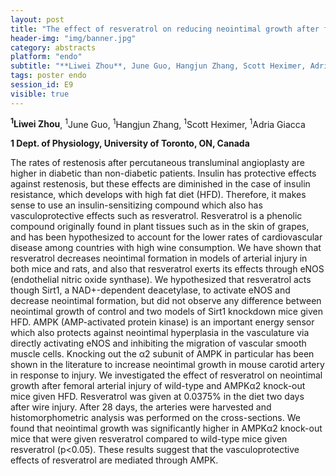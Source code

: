 ```yaml
---
layout: post
title: "The effect of resveratrol on reducing neointimal growth after femoral artery injury is abolished in AMPKα2 knock-out mice"
header-img: "img/banner.jpg"
category: abstracts
platform: "endo"
subtitle: "**Liwei Zhou**, June Guo, Hangjun Zhang, Scott Heximer, Adria Giacca"
tags: poster endo
session_id: E9
visible: true
---
```

**<sup>1</sup>Liwei Zhou**, <sup>1</sup>June Guo, <sup>1</sup>Hangjun Zhang, <sup>1</sup>Scott Heximer, <sup>1</sup>Adria Giacca

__1 Dept. of Physiology, University of Toronto, ON, Canada__

The rates of restenosis after percutaneous transluminal angioplasty are higher in diabetic than non-diabetic patients. Insulin has protective effects against restenosis, but these effects are diminished in the case of insulin resistance, which develops with high fat diet (HFD). Therefore, it makes sense to use an insulin-sensitizing compound which also has vasculoprotective effects such as resveratrol. Resveratrol is a phenolic compound originally found in plant tissues such as in the skin of grapes, and has been hypothesized to account for the lower rates of cardiovascular disease among countries with high wine consumption. We have shown that resveratrol decreases neointimal formation in models of arterial injury in both mice and rats, and also that resveratrol exerts its effects through eNOS (endothelial nitric oxide synthase). We hypothesized that resveratrol acts though Sirt1, a NAD+-dependent deacetylase, to activate eNOS and decrease neointimal formation, but did not observe any difference between neointimal growth of control and two models of Sirt1 knockdown mice given HFD. AMPK (AMP-activated protein kinase) is an important energy sensor which also protects against neointimal hyperplasia in the vasculature via directly activating eNOS and inhibiting the migration of vascular smooth muscle cells. Knocking out the α2 subunit of AMPK in particular has been shown in the literature to increase neointimal growth in mouse carotid artery in response to injury. We investigated the effect of resveratrol on neointimal growth after femoral arterial injury of wild-type and AMPKα2 knock-out mice given HFD. Resveratrol was given at 0.0375% in the diet two days after wire injury. After 28 days, the arteries were harvested and histomorphometric analysis was performed on the cross-sections. We found that neointimal growth was significantly higher in AMPKα2 knock-out mice that were given resveratrol compared to wild-type mice given resveratrol (p<0.05). These results suggest that the vasculoprotective effects of resveratrol are mediated through AMPK. 